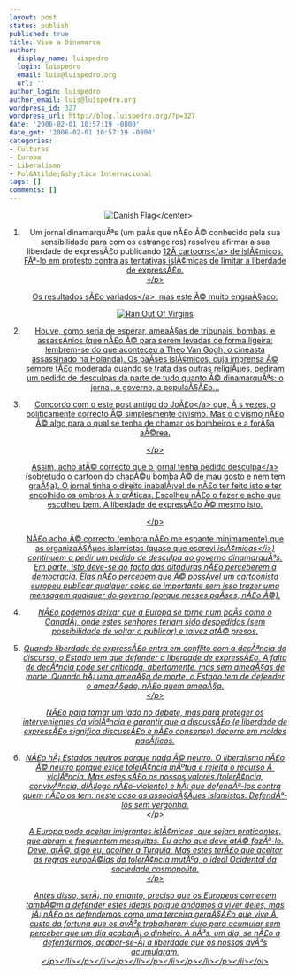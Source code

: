 ```yaml
---
layout: post
status: publish
published: true
title: Viva a Dinamarca
author:
  display_name: luispedro
  login: luispedro
  email: luis@luispedro.org
  url: ''
author_login: luispedro
author_email: luis@luispedro.org
wordpress_id: 327
wordpress_url: http://blog.luispedro.org/?p=327
date: '2006-02-01 10:57:19 -0800'
date_gmt: '2006-02-01 10:57:19 -0800'
categories:
- Culturas
- Europa
- Liberalismo
- Pol&Atilde;&shy;tica Internacional
tags: []
comments: []
---
```

<p><center><img id="image325" src="http:&#47;&#47;blog.luispedro.org&#47;wp-content&#47;uploads&#47;2006&#47;02&#47;danishflag.gif" alt="Danish Flag" &#47;><&#47;center></p>
<ol>
<li>
<p>Um jornal dinamarqu&Atilde;&ordf;s (um pa&Atilde;&shy;s que n&Atilde;&pound;o &Atilde;&copy; conhecido pela sua sensibilidade para com os estrangeiros) resolveu afirmar a sua liberdade de express&Atilde;&pound;o publicando <a href="http:&#47;&#47;atheisme.org&#47;mahomet.html">12&Acirc;&nbsp;cartoons<&#47;a> de isl&Atilde;&cent;micos. F&Atilde;&ordf;-lo em protesto contra  as tentativas isl&Atilde;&cent;micas de limitar a liberdade de express&Atilde;&pound;o.<br />
<&#47;p>
<p>Os resultados s&Atilde;&pound;o <a href="http:&#47;&#47;atheisme.org&#47;mahomet.html">variados<&#47;a>, mas este &Atilde;&copy; muito engra&Atilde;&sect;ado:</p>
<p><img id="image326" src="http:&#47;&#47;blog.luispedro.org&#47;wp-content&#47;uploads&#47;2006&#47;02&#47;mahomet7.jpg" alt="Ran Out Of Virgins"  &#47;></p>
<li>
<p>Houve, como seria de esperar, amea&Atilde;&sect;as de tribunais, bombas, e assass&Atilde;&shy;nios (que n&Atilde;&pound;o &Atilde;&copy; para serem levadas de forma ligeira: lembrem-se do que aconteceu a Theo Van Gogh, o cineasta assassinado na Holanda). Os pa&Atilde;&shy;ses isl&Atilde;&cent;micos, cuja imprensa &Atilde;&copy; sempre t&Atilde;&pound;o moderada quando se trata das outras religi&Atilde;&micro;es, pediram um pedido de desculpas da parte de tudo quanto &Atilde;&copy; dinamarqu&Atilde;&ordf;s: o jornal, o governo, a popula&Atilde;&sect;&Atilde;&pound;o...</p>
<li>
<p>Concordo com o este post antigo do <a href="http:&#47;&#47;ometablog.blogspot.com&#47;2006&#47;01&#47;politicamente-correcto-e-civismo.html">Jo&Atilde;&pound;o<&#47;a> que, &Atilde;&nbsp;s vezes, o politicamente correcto &Atilde;&copy; simplesmente civismo. Mas o civismo n&Atilde;&pound;o &Atilde;&copy; algo para o qual se tenha de chamar os bombeiros e a for&Atilde;&sect;a a&Atilde;&copy;rea.</p>
<p><&#47;p>
<p>Assim, acho at&Atilde;&copy; correcto que o jornal tenha <a href="http:&#47;&#47;www.jp.dk&#47;english_news&#47;artikel:aid=3528242&#47;2">pedido desculpa<&#47;a> (sobretudo o cartoon do chap&Atilde;&copy;u bomba &Atilde;&copy; de mau gosto e nem tem gra&Atilde;&sect;a). O jornal tinha o direito inabal&Atilde;&iexcl;vel de n&Atilde;&pound;o ter feito isto e ter encolhido os ombros &Atilde;&nbsp;s cr&Atilde;&shy;ticas. Escolheu n&Atilde;&pound;o o fazer e acho que escolheu bem. A liberdade de express&Atilde;&pound;o &Atilde;&copy; mesmo isto.</p>
<p><&#47;p>
<p>N&Atilde;&pound;o acho &Atilde;&copy; correcto (embora n&Atilde;&pound;o me espante minimamente) que as organiza&Atilde;&sect;&Atilde;&micro;es islamistas (quase que escrevi <i>isl&Atilde;&cent;micas<&#47;i>) continuem a pedir um pedido de desculpa ao governo dinamarqu&Atilde;&ordf;s. Em parte, isto deve-se ao facto das ditaduras n&Atilde;&pound;o perceberem a democracia. Elas n&Atilde;&pound;o percebem que &Atilde;&copy; poss&Atilde;&shy;vel um cartoonista europeu publicar qualquer coisa de importante sem isso trazer uma mensagem qualquer do governo (porque nesses pa&Atilde;&shy;ses, n&Atilde;&pound;o &Atilde;&copy;).</p>
<li>
<p>N&Atilde;&pound;o podemos deixar que a Europa se torne num pa&Atilde;&shy;s como o Canad&Atilde;&iexcl;, onde estes senhores teriam sido despedidos (sem possibilidade de voltar a publicar) e talvez at&Atilde;&copy; presos.</p>
<li>
<p>Quando liberdade de express&Atilde;&pound;o entra em conflito com a dec&Atilde;&ordf;ncia do discurso, o Estado tem que defender a liberdade de express&Atilde;&pound;o. A falta de dec&Atilde;&ordf;ncia pode ser criticada, abertamente, mas sem amea&Atilde;&sect;as de morte. Quando h&Atilde;&iexcl; uma amea&Atilde;&sect;a de morte, o Estado tem de defender o amea&Atilde;&sect;ado, n&Atilde;&pound;o quem amea&Atilde;&sect;a.<br />
<&#47;p>
<p>N&Atilde;&pound;o para tomar um lado no debate, mas para proteger os intervenientes da viol&Atilde;&ordf;ncia e garantir que a discuss&Atilde;&pound;o (e liberdade de express&Atilde;&pound;o significa discuss&Atilde;&pound;o e n&Atilde;&pound;o consenso) decorre em moldes pac&Atilde;&shy;ficos.</p>
<li>
<p>N&Atilde;&pound;o h&Atilde;&iexcl; Estados neutros porque nada &Atilde;&copy; neutro. O liberalismo n&Atilde;&pound;o &Atilde;&copy; neutro porque exige toler&Atilde;&cent;ncia m&Atilde;&ordm;tua e rejeita o recurso &Atilde;&nbsp; viol&Atilde;&ordf;ncia. Mas estes s&Atilde;&pound;o os nossos valores (toler&Atilde;&cent;ncia, conviv&Atilde;&ordf;ncia, di&Atilde;&iexcl;logo n&Atilde;&pound;o-violento) e h&Atilde;&iexcl; que defend&Atilde;&ordf;-los contra quem n&Atilde;&pound;o os tem: neste caso as associa&Atilde;&sect;&Atilde;&micro;es islamistas. Defend&Atilde;&ordf;-los sem vergonha.<br />
<&#47;p>
<p>A Europa pode aceitar imigrantes isl&Atilde;&cent;micos, que sejam praticantes, que abram e frequentem mesquitas. Eu acho que deve at&Atilde;&copy; faz&Atilde;&ordf;-lo. Deve, at&Atilde;&copy;, digo eu, acolher a Turquia. Mas estes ter&Atilde;&pound;o que aceitar as regras europ&Atilde;&copy;ias da toler&Atilde;&cent;ncia mut&Atilde;&ordm;a, o ideal Ocidental da sociedade cosmopolita.<br />
<&#47;p>
<p>Antes disso, ser&Atilde;&iexcl;, no entanto, preciso que os Europeus comecem tamb&Atilde;&copy;m a defender estes ideais porque andamos a viver deles, mas j&Atilde;&iexcl; n&Atilde;&pound;o os defendemos como uma terceira gera&Atilde;&sect;&Atilde;&pound;o que vive &Atilde;&nbsp; custa da fortuna que os av&Atilde;&sup3;s trabalharam duro para acumular sem perceber que um dia acabar&Atilde;&iexcl; o dinheiro. A n&Atilde;&sup3;s, um dia, se n&Atilde;&pound;o a defendermos, acabar-se-&Atilde;&iexcl; a liberdade que os nossos av&Atilde;&sup3;s acumularam.<br />
<&#47;p><&#47;li><&#47;p><&#47;li><&#47;p><&#47;li><&#47;p><&#47;li><&#47;p><&#47;li><&#47;p><&#47;li><&#47;ol></p>
